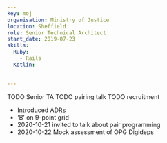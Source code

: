 ```yaml
---
key: moj
organisation: Ministry of Justice
location: Sheffield
role: Senior Technical Architect
start_date: 2019-07-23
skills:
  Ruby:
    - Rails
  Kotlin:
  

---
```

TODO Senior TA
TODO pairing talk
TODO recruitment

- Introduced ADRs
- ‘B’ on 9-point grid 
- 2020-10-21 invited to talk about pair programming
- 2020-10-22 Mock assessment of OPG Digideps
